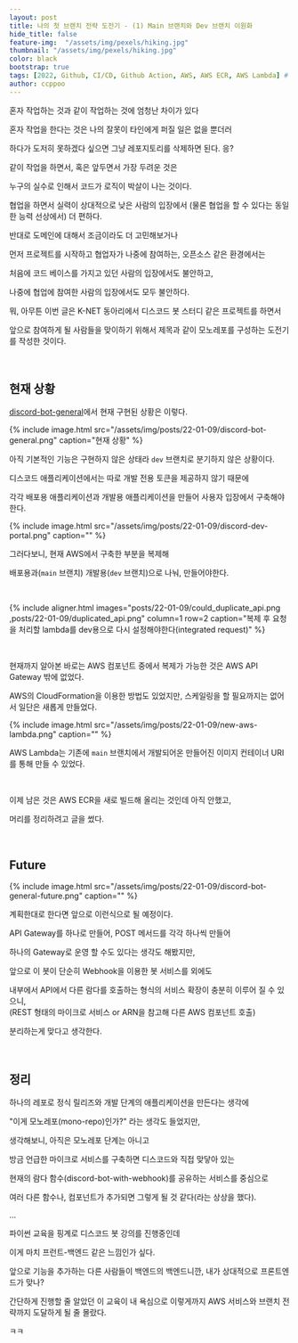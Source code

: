 ```yaml
---
layout: post
title: 나의 첫 브랜치 전략 도전기 - (1) Main 브랜치와 Dev 브랜치 이원화
hide_title: false
feature-img:  "/assets/img/pexels/hiking.jpg" 
thumbnail: "/assets/img/pexels/hiking.jpg" 
color: black
bootstrap: true
tags: [2022, Github, CI/CD, Github Action, AWS, AWS ECR, AWS Lambda] # 태그는 작성하면 알아서 분류됨
author: ccppoo
---
```


혼자 작업하는 것과 같이 작업하는 것에 엄청난 차이가 있다

혼자 작업을 한다는 것은 나의 잘못이 타인에게 퍼질 일은 없을 뿐더러

하다가 도저히 못하겠다 싶으면 그냥 레포지토리를 삭제하면 된다. 응?

같이 작업을 하면서, 혹은 앞두면서 가장 두려운 것은

누구의 실수로 인해서 코드가 로직이 박살이 나는 것이다.

협업을 하면서 실력이 상대적으로 낮은 사람의 입장에서 (물론 협업을 할 수 있다는 동일한 능력 선상에서) 더 편하다.

반대로 도메인에 대해서 조금이라도 더 고민해보거나

먼저 프로젝트를 시작하고 협업자가 나중에 참여하는, 오픈소스 같은 환경에서는

처음에 코드 베이스를 가지고 있던 사람의 입장에서도 불안하고,

나중에 협업에 참여한 사람의 입장에서도 모두 불안하다.

뭐, 아무튼 이번 글은 K-NET 동아리에서 디스코드 봇 스터디 같은 프로젝트를 하면서

앞으로 참여하게 될 사람들을 맞이하기 위해서 제목과 같이 모노레포를 구성하는 도전기를 작성한 것이다.

<br>

## 현재 상황

[discord-bot-general](https://github.com/ccppoo/discord-bot-general)에서 현재 구현된 상황은 이렇다.

{% include image.html src="/assets/img/posts/22-01-09/discord-bot-general.png" caption="현재 상황" %}

아직 기본적인 기능은 구현하지 않은 상태라 `dev` 브랜치로 분기하지 않은 상황이다.

디스코드 애플리케이션에서는 따로 개발 전용 토큰을 제공하지 않기 때문에

각각 배포용 애플리케이션과 개발용 애플리케이션을 만들어 사용자 입장에서 구축해야한다.

{% include image.html src="/assets/img/posts/22-01-09/discord-dev-portal.png" caption="" %}

그러다보니, 현재 AWS에서 구축한 부분을 복제해

배포용과(`main` 브랜치) 개발용(`dev` 브랜치)으로 나눠, 만들어야한다.

<br>

{% include aligner.html images="posts/22-01-09/could_duplicate_api.png ,posts/22-01-09/duplicated_api.png" column=1 row=2 caption="복제 후 요청을 처리할 lambda를 dev용으로 다시 설정해야한다(integrated request)" %}

<br>

현재까지 알아본 바로는 AWS 컴포넌트 중에서 복제가 가능한 것은 AWS API Gateway 밖에 없었다.

AWS의 CloudFormation을 이용한 방법도 있었지만, 스케일링을 할 필요까지는 없어서 일단은 새롭게 만들었다.

{% include image.html src="/assets/img/posts/22-01-09/new-aws-lambda.png" caption="" %}

AWS Lambda는 기존에 `main` 브랜치에서 개발되어온 만들어진 이미지 컨테이너 URI를 통해 만들 수 있었다.

<br>

이제 남은 것은 AWS ECR을 새로 빌드해 올리는 것인데 아직 안했고,

머리를 정리하려고 글을 썼다.

<br>

## Future

{% include image.html src="/assets/img/posts/22-01-09/discord-bot-general-future.png" caption="" %}

계획한대로 한다면 앞으로 이런식으로 될 예정이다.

API Gateway를 하나로 만들어, POST 메서드를 각각 하나씩 만들어

하나의 Gateway로 운영 할 수도 있다는 생각도 해봤지만,

앞으로 이 봇이 단순히 Webhook을 이용한 봇 서비스를 외에도

내부에서 API에서 다른 람다를 호출하는 형식의 서비스 확장이 충분히 이루어 질 수 있으니,<br>
(REST 형태의 마이크로 서비스 or ARN을 참고해 다른 AWS 컴포넌트 호출)

분리하는게 맞다고 생각한다.

<br>

## 정리

하나의 레포로 정식 릴리즈와 개발 단계의 애플리케이션을 만든다는 생각에

"이게 모노레포(mono-repo)인가?" 라는 생각도 들었지만,

생각해보니, 아직은 모노레포 단계는 아니고

방금 언급한 마이크로 서비스를 구축하면 디스코드와 직접 맞닿아 있는

현재의 람다 함수(discord-bot-with-webhook)를 공유하는 서비스를 중심으로

여러 다른 함수나, 컴포넌트가 추가되면 그렇게 될 것 같다(라는 상상을 했다).

...

파이썬 교육을 핑계로 디스코드 봇 강의를 진행중인데

이게 마치 프런트-백엔드 같은 느낌인가 싶다.

앞으로 기능을 추가하는 다른 사람들이 백엔드의 백엔드니깐, 내가 상대적으로 프론트엔드가 맞나?

간단하게 진행할 줄 알았던 이 교육이 내 욕심으로 이렇게까지 AWS 서비스와 브랜치 전략까지 도달하게 될 줄 몰랐다.

ㅋㅋ
